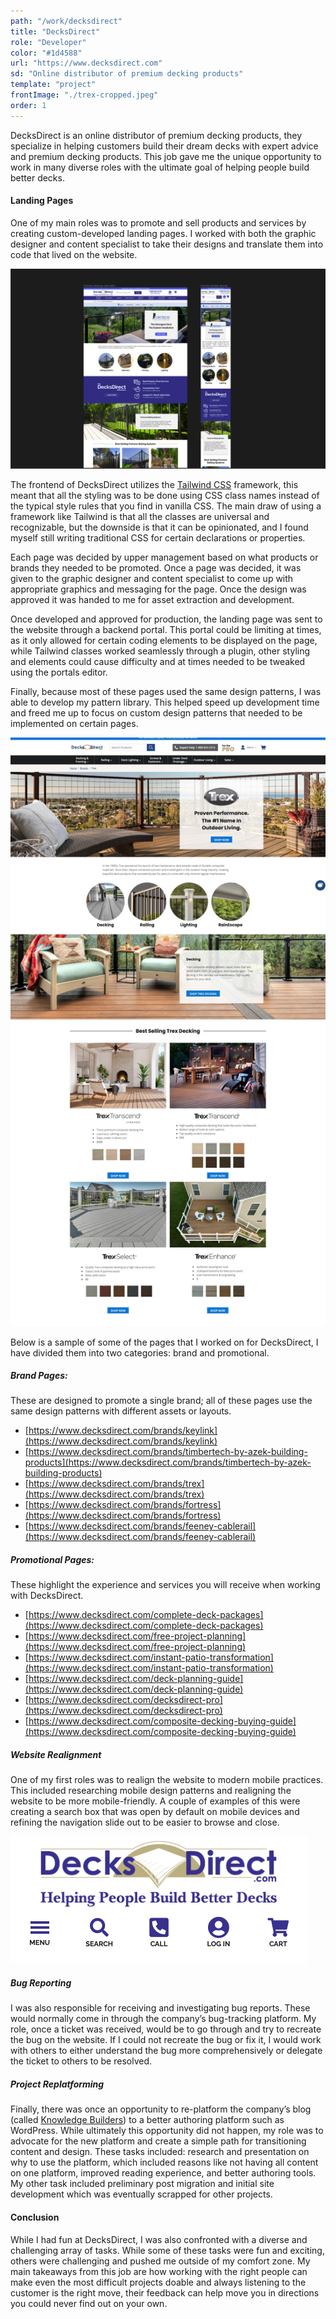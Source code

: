 ```yaml
---
path: "/work/decksdirect"
title: "DecksDirect"
role: "Developer"
color: "#1d4588"
url: "https://www.decksdirect.com"
sd: "Online distributor of premium decking products"
template: "project"
frontImage: "./trex-cropped.jpeg"
order: 1
---
```


DecksDirect is an online distributor of premium decking products, they specialize in helping customers build their dream decks with expert advice and premium decking products. This job gave me the unique opportunity to work in many diverse roles with the ultimate goal of helping people build better decks.

#### Landing Pages

One of my main roles was to promote and sell products and services by creating custom-developed landing pages. I worked with both the graphic designer and content specialist to take their designs and translate them into code that lived on the website.

![A sample of the Figma design that I received to develop into code.](./figma.png)

The frontend of DecksDirect utilizes the [Tailwind CSS](https://tailwindcss.com/) framework, this meant that all the styling was to be done using CSS class names instead of the typical style rules that you find in vanilla CSS. The main draw of using a framework like Tailwind is that all the classes are universal and recognizable, but the downside is that it can be opinionated, and I found myself still writing traditional CSS for certain declarations or properties.

Each page was decided by upper management based on what products or brands they needed to be promoted. Once a page was decided, it was given to the graphic designer and content specialist to come up with appropriate graphics and messaging for the page. Once the design was approved it was handed to me for asset extraction and development.

Once developed and approved for production, the landing page was sent to the website through a backend portal. This portal could be limiting at times, as it only allowed for certain coding elements to be displayed on the page, while Tailwind classes worked seamlessly through a plugin, other styling and elements could cause difficulty and at times needed to be tweaked using the portals editor.

Finally, because most of these pages used the same design patterns, I was able to develop my pattern library. This helped speed up development time and freed me up to focus on custom design patterns that needed to be implemented on certain pages.

![The Trex brand page.](./trex.jpeg)

Below is a sample of some of the pages that I worked on for DecksDirect, I have divided them into two categories: brand and promotional.

##### Brand Pages:

These are designed to promote a single brand; all of these pages use the same design patterns with different assets or layouts.

- [https://www.decksdirect.com/brands/keylink](https://www.decksdirect.com/brands/keylink)
- [https://www.decksdirect.com/brands/timbertech-by-azek-building-products](https://www.decksdirect.com/brands/timbertech-by-azek-building-products)
- [https://www.decksdirect.com/brands/trex](https://www.decksdirect.com/brands/trex)
- [https://www.decksdirect.com/brands/fortress](https://www.decksdirect.com/brands/fortress)
- [https://www.decksdirect.com/brands/feeney-cablerail](https://www.decksdirect.com/brands/feeney-cablerail)

##### Promotional Pages:

These highlight the experience and services you will receive when working with DecksDirect.

- [https://www.decksdirect.com/complete-deck-packages](https://www.decksdirect.com/complete-deck-packages)
- [https://www.decksdirect.com/free-project-planning](https://www.decksdirect.com/free-project-planning)
- [https://www.decksdirect.com/instant-patio-transformation](https://www.decksdirect.com/instant-patio-transformation)
- [https://www.decksdirect.com/deck-planning-guide](https://www.decksdirect.com/deck-planning-guide)
- [https://www.decksdirect.com/decksdirect-pro](https://www.decksdirect.com/decksdirect-pro)
- [https://www.decksdirect.com/composite-decking-buying-guide](https://www.decksdirect.com/composite-decking-buying-guide)

##### Website Realignment

One of my first roles was to realign the website to modern mobile practices. This included researching mobile design patterns and realigning the website to be more mobile-friendly. A couple of examples of this were creating a search box that was open by default on mobile devices and refining the navigation slide out to be easier to browse and close.

![The mobile header when I started at DecksDirect](./header.png)

##### Bug Reporting

I was also responsible for receiving and investigating bug reports. These would normally come in through the company’s bug-tracking platform. My role, once a ticket was received, would be to go through and try to recreate the bug on the website. If I could not recreate the bug or fix it, I would work with others to either understand the bug more comprehensively or delegate the ticket to others to be resolved.

##### Project Replatforming

Finally, there was once an opportunity to re-platform the company’s blog (called [Knowledge Builders](https://www.decksdirect.com/knowledge-builders)) to a better authoring platform such as WordPress. While ultimately this opportunity did not happen, my role was to advocate for the new platform and create a simple path for transitioning content and design. These tasks included: research and presentation on why to use the platform, which included reasons like not having all content on one platform, improved reading experience, and better authoring tools. My other task included preliminary post migration and initial site development which was eventually scrapped for other projects.

#### Conclusion

While I had fun at DecksDirect, I was also confronted with a diverse and challenging array of tasks. While some of these tasks were fun and exciting, others were challenging and pushed me outside of my comfort zone. My main takeaways from this job are how working with the right people can make even the most difficult projects doable and always listening to the customer is the right move, their feedback can help move you in directions you could never find out on your own.
